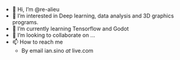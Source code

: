 - 👋 Hi, I’m @re-alieu
- 👀 I’m interested in Deep learning, data analysis and 3D graphics programs.
- 🌱 I’m currently learning Tensorflow and Godot
- 💞️ I’m looking to collaborate on ...
- 📫 How to reach me
  - By email ian.sino _at_ live.com

<!---
re-alieu/re-alieu is a ✨ special ✨ repository because its `README.md` (this file) appears on your GitHub profile.
You can click the Preview link to take a look at your changes.
--->
